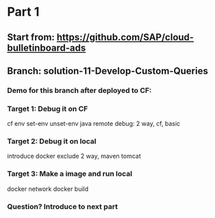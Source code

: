 # Part 1
## Start from: https://github.com/SAP/cloud-bulletinboard-ads
## Branch: solution-11-Develop-Custom-Queries
### Demo for this branch after deployed to CF:
### Target 1: Debug it on CF
cf env set-env unset-env 
java remote debug:
2 way, cf, basic

### Target 2: Debug it on local
introduce docker
exclude
2 way, maven tomcat
### Target 3: Make a image and run local
docker network
docker build
### Question? Introduce to next part

